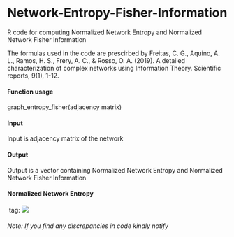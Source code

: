 # Network-Entropy-Fisher-Information
R code for computing Normalized Network Entropy and Normalized Network Fisher Information

The formulas used in the code are prescirbed by 
Freitas, C. G., Aquino, A. L., Ramos, H. S., Frery, A. C., & Rosso, O. A. (2019). A detailed characterization of complex networks using Information Theory. Scientific reports, 9(1), 1-12.

#### Function usage
graph_entropy_fisher(adjacency matrix)

#### Input
Input is adjacency matrix of the network

#### Output
Output is a vector containing Normalized Network Entropy and Normalized Network Fisher Information

#### Normalized Network Entropy

<img> tag: <img src="https://cdn.mathpix.com/snip/images/nlm_VMziLkvhzBNWAW9KHkEh7n2JoJVrgaqaR8_QWYs.original.fullsize.png" />


###### Note: If you find any discrepancies in code kindly notify


